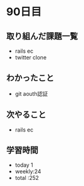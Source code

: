 # 90日目
## 取り組んだ課題一覧
- rails ec
- twitter clone
## わかったこと
- git aouth認証
## 次やること
- rails ec
## 学習時間
- today 1
- weekly:24
- total :252